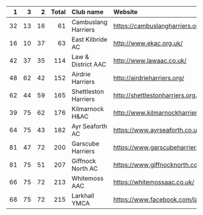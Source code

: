 |   1 |   3 |   2 |   Total | Club name            | Website                                    |
|----:|----:|----:|--------:|:---------------------|:-------------------------------------------|
|  32 |  13 |  16 |      61 | Cambuslang Harriers  | https://cambuslangharriers.org/            |
|  16 |  10 |  37 |      63 | East Kilbride AC     | http://www.ekac.org.uk/                    |
|  42 |  37 |  35 |     114 | Law & District AAC   | http://www.lawaac.co.uk/                   |
|  48 |  62 |  42 |     152 | Airdrie Harriers     | http://airdrieharriers.org/                |
|  62 |  44 |  59 |     165 | Shettleston Harriers | http://shettlestonharriers.org.uk/         |
|  39 |  75 |  62 |     176 | Kilmarnock H&AC      | http://www.kilmarnockharriers.com/         |
|  64 |  75 |  43 |     182 | Ayr Seaforth AC      | https://www.ayrseaforth.co.uk/             |
|  81 |  47 |  72 |     200 | Garscube Harriers    | https://www.garscubeharriers.org.uk/       |
|  81 |  75 |  51 |     207 | Giffnock North AC    | https://www.giffnocknorth.co.uk/           |
|  66 |  75 |  72 |     213 | Whitemoss AAC        | https://whitemossaac.co.uk/                |
|  68 |  75 |  72 |     215 | Larkhall YMCA        | https://www.facebook.com/larkhallharriers/ |